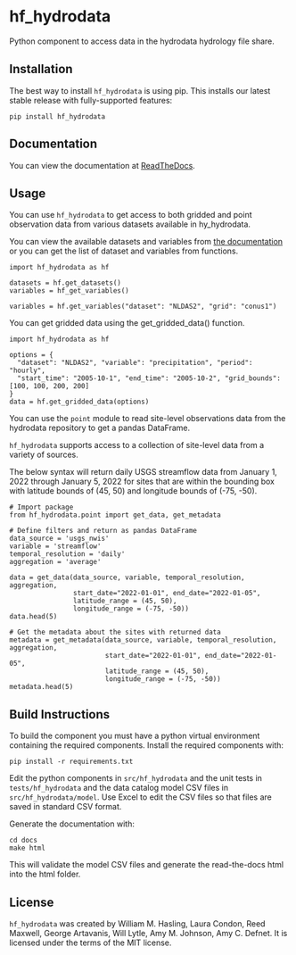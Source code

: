# hf_hydrodata

Python component to access data in the hydrodata hydrology file share.

## Installation

The best way to install `hf_hydrodata` is using pip. This installs our 
latest stable release with fully-supported features:

    pip install hf_hydrodata

## Documentation

You can view the documentation at [ReadTheDocs](https://hf-hydrodata.readthedocs.io).

## Usage


You can use `hf_hydrodata` to get access to both gridded and point observation data from various
datasets available in hy_hydrodata.

You can view the available datasets and variables from [the documentation](https://hf-hydrodata.readthedocs.io)
or you can get the list of dataset and variables from functions.


    import hf_hydrodata as hf

    datasets = hf.get_datasets()
    variables = hf_get_variables()

    variables = hf.get_variables("dataset": "NLDAS2", "grid": "conus1")

You can get gridded data using the get_gridded_data() function.

    import hf_hydrodata as hf

    options = {
      "dataset": "NLDAS2", "variable": "precipitation", "period": "hourly",
      "start_time": "2005-10-1", "end_time": "2005-10-2", "grid_bounds": [100, 100, 200, 200]
    }
    data = hf.get_gridded_data(options)

You can use the ``point`` module to read site-level observations data from the hydrodata repository to get a 
pandas DataFrame.

``hf_hydrodata`` supports access to a collection of site-level data from a variety of sources. 

The below syntax will return daily USGS streamflow data from January 1, 2022 through January 5, 2022 
for sites that are within the bounding box with latitude bounds of (45, 50) and longitude bounds
of (-75, -50).

    # Import package
    from hf_hydrodata.point import get_data, get_metadata

    # Define filters and return as pandas DataFrame
    data_source = 'usgs_nwis'
    variable = 'streamflow'
    temporal_resolution = 'daily'
    aggregation = 'average'

    data = get_data(data_source, variable, temporal_resolution, aggregation,
                    start_date="2022-01-01", end_date="2022-01-05", 
                    latitude_range = (45, 50),
                    longitude_range = (-75, -50))
    data.head(5)

    # Get the metadata about the sites with returned data
    metadata = get_metadata(data_source, variable, temporal_resolution, aggregation,
                            start_date="2022-01-01", end_date="2022-01-05", 
                            latitude_range = (45, 50),
                            longitude_range = (-75, -50))
    metadata.head(5)


## Build Instructions

To build the component you must have a python virtual environment containing
the required components. Install the required components with:

    pip install -r requirements.txt

Edit the python components in `src/hf_hydrodata` and the unit tests in `tests/hf_hydrodata` and the data catalog model CSV files in `src/hf_hydrodata/model`.
Use Excel to edit the CSV files so that files are saved in standard CSV format.

Generate the documentation with:

    cd docs
    make html

This will validate the model CSV files and 
generate the read-the-docs html into the html folder.

## License

`hf_hydrodata` was created by William M. Hasling, Laura Condon, Reed Maxwell, George Artavanis, Will Lytle, Amy M. Johnson, Amy C. Defnet. It is licensed under the terms of the MIT license.



